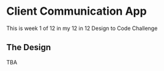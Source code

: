 # Client Communication App
This is week 1 of 12 in my 12 in 12 Design to Code Challenge

## The Design

TBA

